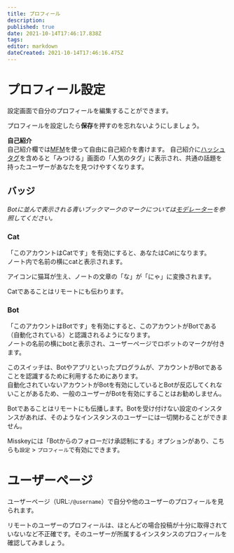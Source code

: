 ```yaml
---
title: プロフィール
description: 
published: true
date: 2021-10-14T17:46:17.838Z
tags: 
editor: markdown
dateCreated: 2021-10-14T17:46:16.475Z
---
```


# プロフィール設定
設定画面で自分のプロフィールを編集することができます。

プロフィールを設定したら**保存**を押すのを忘れないようにしましょう。

**自己紹介**  
自己紹介欄では[MFM](/function/mfm)を使って自由に自己紹介を書けます。 
自己紹介に[ハッシュタグ](/function/hashtag)を含めると「みつける」画面の「人気のタグ」に表示され、共通の話題を持ったユーザーがあなたを見つけやすくなります。

## バッジ
*Botに並んで表示される青いブックマークのマークについては[モデレーター](/function/moderator)を参照してください。*

### Cat
「このアカウントはCatです」を有効にすると、あなたはCatになります。  
ノート内で名前の横にcatと表示されます。

アイコンに猫耳が生え、ノートの文章の「な」が「にゃ」に変換されます。

Catであることはリモートにも伝わります。

### Bot
「このアカウントはBotです」を有効にすると、このアカウントがBotである（自動化されている）と認識されるようになります。  
ノートの名前の横にbotと表示され、ユーザーページでロボットのマークが付きます。

このスイッチは、Botやアプリといったプログラムが、アカウントがBotであることを認識するために利用するためにあります。  
自動化されていないアカウントがBotを有効にしているとBotが反応してくれないことがあるため、一般のユーザーがBotを有効にすることはお勧めしません。

Botであることはリモートにも伝播します。Botを受け付けない設定のインスタンスがあれば、そのようなインスタンスのユーザーには一切関わることができません。

Misskeyには「Botからのフォローだけ承認制にする」オプションがあり、こちらも`設定` > `プロフィール`で有効にできます。

# ユーザーページ
ユーザーページ（URL:`/@username`）で自分や他のユーザーのプロフィールを見られます。

リモートのユーザーのプロフィールは、ほとんどの場合投稿が十分に取得されていないなど不正確です。そのユーザーが所属するインスタンスのプロフィールを確認してみましょう。
